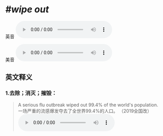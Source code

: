 # ***\#wipe out*** 
英音
<audio src="./media/wipe out1_AAC.aac" controls="controls"></audio>

美音
<audio src="./media/wipe out2_AAC.aac" controls="controls"></audio>



  

英文释义
---
### 1.**去除；消灭；摧毁：**  

 > A serious flu outbreak wiped out 99.4% of the world's population.  
 > 一场严重的流感爆发夺去了全世界99.4%的人口。  （2019全国改）  
<audio src="./media/A serious flu outbreak2_AAC_AAC.aac" controls="controls"></audio>


